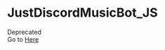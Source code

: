 # JustDiscordMusicBot_JS
Deprecated              
Go to [Here](https://github.com/F1N2/JustDiscordMusicBot)
